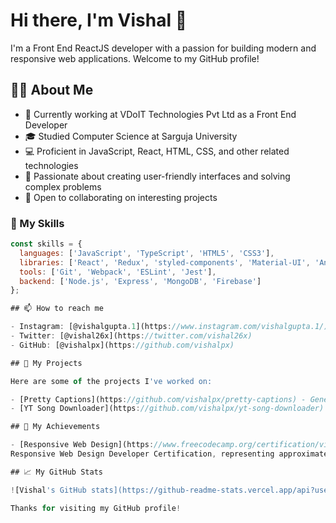 # Hi there, I'm Vishal 👋

I'm a Front End ReactJS developer with a passion for building modern and responsive web applications. Welcome to my GitHub profile!

## 🧑‍💻 About Me

- 💼 Currently working at VDoIT Technologies Pvt Ltd as a Front End Developer
- 🎓 Studied Computer Science at Sarguja University
- 💻 Proficient in JavaScript, React, HTML, CSS, and other related technologies
- 🌟 Passionate about creating user-friendly interfaces and solving complex problems
- 🤝 Open to collaborating on interesting projects

### 🤖 My Skills

```javascript
const skills = {
  languages: ['JavaScript', 'TypeScript', 'HTML5', 'CSS3'],
  libraries: ['React', 'Redux', 'styled-components', 'Material-UI', 'Ant-D', 'NextJS'],
  tools: ['Git', 'Webpack', 'ESLint', 'Jest'],
  backend: ['Node.js', 'Express', 'MongoDB', 'Firebase']
};

## 📫 How to reach me

- Instagram: [@vishalgupta.1](https://www.instagram.com/vishalgupta.1/)
- Twitter: [@vishal26x](https://twitter.com/vishal26x)
- GitHub: [@vishalpx](https://github.com/vishalpx)

## 🚀 My Projects

Here are some of the projects I've worked on:

- [Pretty Captions](https://github.com/vishalpx/pretty-captions) - Generate cool captions for your posts using AI
- [YT Song Downloader](https://github.com/vishalpx/yt-song-downloader) - A web app to download songs from YouTube

## 🌟 My Achievements

- [Responsive Web Design](https://www.freecodecamp.org/certification/vishalgupta26/responsive-web-design) - Completed the freeCodeCamp.org
Responsive Web Design Developer Certification, representing approximately 300 hours of coursework.

## 📈 My GitHub Stats

![Vishal's GitHub stats](https://github-readme-stats.vercel.app/api?username=vishalpx&show_icons=true&theme=radical)

Thanks for visiting my GitHub profile!
